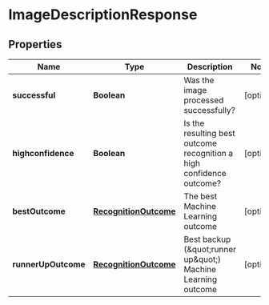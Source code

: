
# ImageDescriptionResponse

## Properties
Name | Type | Description | Notes
------------ | ------------- | ------------- | -------------
**successful** | **Boolean** | Was the image processed successfully? |  [optional]
**highconfidence** | **Boolean** | Is the resulting best outcome recognition a high confidence outcome? |  [optional]
**bestOutcome** | [**RecognitionOutcome**](RecognitionOutcome.md) | The best Machine Learning outcome |  [optional]
**runnerUpOutcome** | [**RecognitionOutcome**](RecognitionOutcome.md) | Best backup (\&quot;runner up\&quot;) Machine Learning outcome |  [optional]



